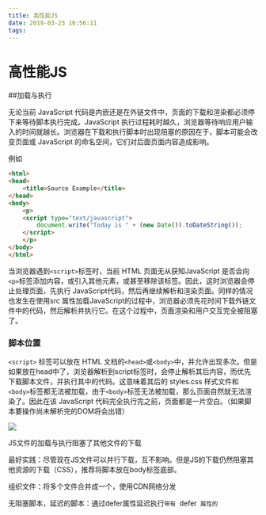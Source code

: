 ```yaml
---
title: 高性能JS
date: 2019-03-23 16:56:11
tags: 
---
```


# 高性能JS

##加载与执行

无论当前 JavaScript 代码是内嵌还是在外链文件中，页面的下载和渲染都必须停下来等待脚本执行完成。JavaScript 执行过程耗时越久，浏览器等待响应用户输入的时间就越长。浏览器在下载和执行脚本时出现阻塞的原因在于，脚本可能会改变页面或 JavaScript 的命名空间，它们对后面页面内容造成影响。

例如

```html
<html>
<head>
    <title>Source Example</title>
</head>
<body>
    <p>
    <script type="text/javascript">
        document.write("Today is " + (new Date()).toDateString());
    </script>
    </p>
</body>
</html>
```

当浏览器遇到`<script>`标签时，当前 HTML 页面无从获知JavaScript 是否会向`<p>`标签添加内容，或引入其他元素，或甚至移除该标签。因此，这时浏览器会停止处理页面，先执行 JavaScript代码，然后再继续解析和渲染页面。同样的情况也发生在使用src 属性加载JavaScript的过程中，浏览器必须先花时间下载外链文件中的代码，然后解析并执行它。在这个过程中，页面渲染和用户交互完全被阻塞了。

### 脚本位置

`<script>` 标签可以放在 HTML 文档的`<head>`或`<body>`中，并允许出现多次。但是如果放在head中了，浏览器解析到script标签时，会停止解析其后内容，而优先下载脚本文件，并执行其中的代码。这意味着其后的 styles.css 样式文件和`<body>`标签都无法被加载，由于`<body>`标签无法被加载，那么页面自然就无法渲染了。因此在该 JavaScript 代码完全执行完之前，页面都是一片空白。（如果脚本要操作尚未解析完的DOM将会出错）

![](https://www.ibm.com/developerworks/cn/web/1308_caiys_jsload/image003.jpg)

JS文件的加载与执行阻塞了其他文件的下载

最好实践：尽管现在JS文件可以并行下载，互不影响。但是JS的下载仍然阻塞其他资源的下载（CSS），推荐将脚本放在body标签底部。

组织文件：将多个文件合并成一个，使用CDN网络分发

无阻塞脚本，延迟的脚本：通过defer属性延迟执行<script type="text/javascript" src="script1.js" defer> defer属性指明本元素所含有的脚本不会修改DOM

``</script>`带有 `defer` 属性的`<script>`标签可以放置在文档的任何位置。对应的 JavaScript 文件将在页面解析到`<script>`标签时开始下载，但不会执行，直到 DOM 加载完成，即`onload`事件**触发前**才会被执行。当一个带有 `defer` 属性的 JavaScript 文件下载时，它不会阻塞浏览器的其他进程，因此这类文件可以与其他资源文件一起并行下载。任何带有 `defer` 属性的`<script>`元素在 DOM 完成加载之前都不会被执行，无论内嵌或者是外链脚本都是如此

动态脚本元素：用DOM API创建脚本元素。此文件当元素添加到页面之后立刻开始下载。此技术的重点在于：无论在何处启动下载，文件的下载和运行都不会阻塞其他页面处理过程。您甚至可以将这些代码放在`<head>`部分而不会对其余部分的页面代码造成影响（除了用于下载文件的 HTTP 连接）。  当文件使用动态脚本节点下载时，返回的代码通常立即执行。`<script>`节点接收完成之后发出一个 `onload` 事件。您可以监听这一事件，以得到脚本准备好的通知

AJAX加载脚本：这种方法的主要优点是，您可以下载不立即执行的 JavaScript 代码。由于代码返回在`<script>`标签之外（换句话说不受`<script>`标签约束），它下载后不会自动执行，这使得您可以推迟执行，直到一切都准备好了。另一个优点是，同样的代码在所有现代浏览器中都不会引发异常。  限制：跨域资源请求

减少 JavaScript 对性能的影响有以下几种方法：

- 将所有的`<script>`标签放到页面底部，也就是`</body>`闭合标签之前，这能确保在脚本执行前页面已经完成了渲染。
- 尽可能地合并脚本。页面中的`<script>`标签越少，加载也就越快，响应也越迅速。无论是外链脚本还是内嵌脚本都是如此。
- 采用无阻塞下载 JavaScript 脚本的方法：
  - 使用`<script>`标签的 defer 属性（仅适用于 IE 和 Firefox 3.5 以上版本）；
  - 使用动态创建的`<script>`元素来下载并执行代码；
  - 使用 XHR 对象下载 JavaScript 代码并注入页面中。



## 数据存储

**1.JavaScript中四种基本数据存取位置：字面量，本地变量，数组元素，对象成员。**
一般来说：**[字面量,局部变量]运行速度>[数组,对象成员]**
**2.内部属性包含了一个函数被创建的作用域中对象的集合。这个集合被称为作用域链。**
**3.执行函数->创建执行环境->创建活动对象(即函数运行时变量对象)。**
所以多次调用同一个函数会导致创建多个执行环境。
**4.函数执行过程**
每遇到一个变量都会经历一次标识符解析过程，从哪里获取或存储数据。该过程搜索执行环境的作用域链。正是这种搜索过程影响了性能。
**5.标识符解析的性能** 
全局变量总是存在于执行环境作用域的**最末端**。局部变量是第一顺位解析。
经验法则：如果某个跨作用域的值在函数中被引用一次以上，那么就把他存储到局部变量中。
**6.改变作用域链**
一般来说，一个执行环境的作用域链不会改变的。

**<1>with可以临时改变作用域链**

width用来给对象的所有属性创建一个变量当代码执行到with时，**执行环境的作用域链被临时改变了**。一个新的变量对象呗创建，它包含了参数指定对象的所有属性。**这个对象呗推入作用域链的首位**，所以这时候所有的局部变量处于的哥第二个作用域链对象中，因此访问代价更高了。

**<2>try-catch**

try语句发生错误的时候，执行过程会自动跳转到catch中。**然后把异常对象推入一个变量对象并置于作用域的首位。**

**注意：**一旦catch子语句执行完毕，作用域链就会返回到之前的状态。

**7.闭包引发的性能问题**
闭包是JavaScript最强大的特性之一。
由于闭包包含了执行了与环境作用域链相同对象的引用，函数的活动对象不会被销毁，造成更多的内存开销。
**关注的性能点**：频繁访问跨作用域的标识符时，每次访问都会带来性能损失。

**8.内存泄露**
内存泄露是指一块被分配的内存既不能使用，又不能回收，直到浏览器进程结束。在C++中，因为是手动管理内存，内存泄露是经常出现的事情。而现在流行的C#和Java等语言采用了自动垃圾回收方法管理内存，正常使用的情况下几乎不会发生内存泄露。浏览器中也是采用自动垃圾回收方法管理内存，但由于浏览器垃圾回收方法有bug，会产生内存泄露。
**内存泄露的几种情况**

- 循环引用
- Javascript闭包
- DOM插入顺序

一个DOM对象被一个Javascript对象引用，与此同时又引用同一个或其它的Javascript对象，这个DOM对象可能会引发内存泄漏。这个DOM对象的引用将不会在脚本停止的时候被垃圾回收器回收。要想破坏循环引用，引用DOM元素的对象或DOM对象的引用需要被赋值为null。

**具体的就深入讨论了，这里的总结**

- JS的内存泄露，无怪乎就是从DOM中remove了元素，但是依然有变量或者对象引用了该DOM对象。然后内存中无法删除。使得浏览器的内存占用居高不下。这种内存占用，随着浏览器的刷新，会自动释放。
- 而另外一种情况，就是循环引用，一个DOM对象和JS对象之间互相引用，这样造成的情况更严重一些，即使刷新，内存也不会减少。这就是严格意义上说的内存泄露了。
- 对象成员的嵌套也会开销系统资源。`location.href`永远会比`window.location.href`快。
- 访问直接量和局部变量的速度最快，相反，访问数组元素和对象成员相对较慢。
- 由于局部变量存在于作用域链的起始位置，因此访问局部变量比访问跨作用域变量更快。变量在作用域链中的位置越深，访问所需时间就越长。由于全局变量总处在作用域链的最末端，因此访问速度也是最慢的。
- 避免使用`with`语句，因为它会改变运行期上下文作用域链。同样，`try-catch`语句中的`catch`子句也有同样的影响，因此要小心使用。
- 嵌套的对象成员会明显影响性能，尽量少用
- 属性或方法在原型链中的位置越深，访问它的速度也越慢。
- 局部通常来说，你可以通过把常用的对象成员、数组元素、跨域变量保存在变量中来改善javascript的性能，因为局部变量访问速度最快。

## DOM编程

减少DOM元素访问，将运算方面留给JS方面执行

- 最小化`DOM`访问次数，尽可能在javascript端处理
- 如果需要多次访问某个`DOM`节点，请使用局部变量存储它的引用
- 小心处理HTML集合，因为它实时联系着底层文档。把集合的长度缓存到一个变量中，并在迭代中使用它。如果需要经常操作集合，建议把它拷贝到一个数组中。
- 遍历一个集合时，第一把集合存储局部变量，缓存长度，用局部变量替代多次访问的元素
- 使用更好的API，chidren childElement nextElementSibling等等，不用node child之类的
- 如果可能的话，使用速度更快的API，比如`querySelectorAll()`和`firstElementChild()`。 这些比老API性能更好，功能更完善
- 要留意重绘和重排；批量修改样式时，“离线”操作DOM树，使用缓存，并减少访问布局信息的次数。
- 动画中使用绝对定位，使用拖放代理
- 使用事件委托来减少事件处理器的数量

### 重绘与回流

浏览器下载完页面中的所有组件——html标记，js,css 图片之后，会生成两个内部数据结构：

- DOM树
- 渲染树

DOM树中的每一个需要显示的节点在渲染树中至少有一个对应的节点（隐藏的DOM元素在渲染树中没有对引的节点）。渲染树中的节点被定义为帧(frame)或者盒(box)，符合CSS盒子模型的定义,理解页面元素为一个具有内边距、外边距、边框、位置的盒子。一旦DOM和渲染树构建完成，浏览器就开始绘制(paint)。

当DOM的变化影响了元素的几何属性（宽或高），浏览器需要重新计算元素的几何属性，同样其他元素的几何属性和位置也会因此受到影响。浏览器会使渲染树中受到影响的部分失效，并重新构造渲染树。这个过程叫做**回流** 。完成回流后，浏览器会重新绘制受影响的部分到屏幕，该过程称为**重绘**。

当render tree中的一部分(或全部)因为元素的规模尺寸，布局，隐藏等改变而需要重新构建。这就称为回流(reflow)。每个页面至少需要一次回流，就是在页面第一次加载的时候。在回流的时候，浏览器会使渲染树中受到影响的部分失效，并重新构造这部分渲染树，完成回流后，浏览器会重新绘制受影响的部分到屏幕中，该过程成为重绘。

#### 回流何时发生？：

1. 添加或者删除可见的DOM元素；
2. 元素位置改变；
3. 元素尺寸改变——边距、填充、边框、宽度和高度
4. 内容改变——比如文本改变或者图片大小改变而引起的计算值宽度和高度改变；
5. 页面渲染初始化；
6. 浏览器窗口尺寸改变——resize事件发生时；

```js
var s = document.body.style;
s.padding = "2px"; // 回流+重绘
s.border = "1px solid red"; // 再一次 回流+重绘
s.color = "blue"; // 再一次重绘
s.backgroundColor = "#ccc"; // 再一次 重绘
s.fontSize = "14px"; // 再一次 回流+重绘
// 添加node，再一次 回流+重绘
document.body.appendChild(document.createTextNode('abc!'));
```

回流比重绘的代价要更高，回流的花销跟render tree有多少节点需要重新构建有关系，假设你直接操作body，比如在body最前面插入1个元素，会导致整个render tree回流，这样代价当然会比较高，但如果是指body后面插入1个元素，则不会影响前面元素的回流。

#### 渲染树变化的排队与刷新(queuing and Flushing Render Tree Change)

由于重排产生计算消耗，大多数浏览器通过队列化修改并批量执行来优化重绘、回流过程。等队列中的操作到了一定的数量或者到了一定的时间间隔，浏览器就会flush队列，进行一个批处理。这样就会让多次的回流、重绘变成一次回流重绘。

但有时候我们写的一些代码可能会强制浏览器提前flush队列并要求计划任务立即执行，获取布局信息会导致队列刷新。比如以下方法：

1. offsetTop, offsetLeft, offsetWidth, offsetHeight
2. scrollTop/Left/Width/Height
3. clientTop/Left/Width/Height
4. width,height
5. getComputedStyle

以上属性方法都需要返回最新的布局信息，因此浏览器不得不处理渲染列队中的“待处理变化”并触发回流。当你请求上面的一些属性的时候，浏览器为了给你最精确的值，需要flush队列，因为队列中可能会有影响到这些值的操作。即使你获取元素的布局和样式信息跟最近发生或改变的布局信息无关，浏览器都会强行刷新渲染队列。

实践：在修改样式的过程中最好避免使用上面列出的属性

#### 最小化回流重绘

- 不要再布局信息改变时查询引起flush的属性，实在要访问就利用缓存

- 合并多次对DOM样式的修改，然后一次处理掉。或者改class

  ```js
  const el = document.querySelector('myDiv')
  el.style.borderLeft = '1px'
  el.style.borderRight = '2px'
  el.style.padding = '5px'
  //wrong,
  el.style.cssText = 'border-left:1px border-right:2px padding: 5px'//right

  //如果想保留原有样式，可如下
  el.style.cssText += '; border-left:1px;'
  ```

- 修改CSS的class名称`el.className = 'active'`

- 批量修改DOM
